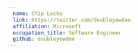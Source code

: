 ```yaml
---
  name: Chip Locke
  link: https://twitter.com/doubleyewdee
  affiliation: Microsoft
  occupation_title: Software Engineer
  github: doubleyewdee
---
```

